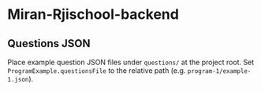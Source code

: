 # Miran-Rjischool-backend

## Questions JSON
Place example question JSON files under `questions/` at the project root. Set `ProgramExample.questionsFile` to the relative path (e.g. `program-1/example-1.json`).
